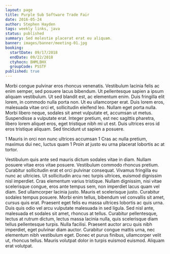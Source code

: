 ```yaml
---
layout: page
title: Purple Sub Software Trade Fair
date: 2016-05-24
author: Stephen Hayden
tags: weekly links, java
status: published
summary: Sed molestie placerat erat eu aliquam.
banner: images/banner/meeting-01.jpg
booking:
  startDate: 09/17/2018
  endDate: 09/22/2018
  ctyhocn: BHMLBHX
  groupCode: PSSTF
published: true
---
```

Morbi congue pulvinar eros rhoncus venenatis. Vestibulum lacinia felis ac enim semper, sed posuere lacus bibendum. Ut pellentesque sapien a ipsum aliquam vestibulum. Ut sed blandit est, ac elementum enim. Duis fringilla elit lorem, in commodo nulla porta non. Ut eu ullamcorper erat. Duis lorem eros, malesuada vitae orci et, sollicitudin eleifend leo. Nullam eget porta nulla. Morbi libero neque, sodales sit amet vulputate et, accumsan ut metus. Suspendisse a vulputate erat. Integer pretium, est nec sagittis pharetra, libero lorem aliquet eros, eget tristique nibh mi ut est. Duis ultrices eros id eros tristique aliquam. Sed tincidunt ut sapien a posuere.

1 Mauris in orci non nunc ultrices accumsan
1 Cras ac nulla pretium, maximus dui nec, luctus quam
1 Proin at justo eu urna placerat lobortis ac at tortor.

Vestibulum quis ante sed mauris dictum sodales vitae in diam. Nullam posuere vitae eros vitae posuere. Vestibulum commodo rhoncus pretium. Curabitur sollicitudin erat et orci pulvinar consequat. Vivamus fringilla eu nunc ac ultricies. Ut sollicitudin arcu nec turpis ultrices, euismod dignissim nisl imperdiet. Cras elementum varius tristique.
Nullam dignissim, nisi vitae scelerisque congue, eros ante tempus sem, non imperdiet lacus quam vel diam. Sed ullamcorper lacinia justo. Mauris et scelerisque justo. Curabitur sodales tempus posuere. Morbi enim tellus, bibendum vel convallis sit amet, cursus quis erat. Praesent eget felis eu massa ultrices lobortis ac quis urna. Duis quis odio vel arcu vulputate malesuada in sed ligula. Sed nisl ante, malesuada et sodales sit amet, rhoncus at tellus. Curabitur pellentesque, lectus at rutrum dictum, lectus massa lacinia nulla, quis scelerisque diam tellus pellentesque turpis. Nulla facilisi. Praesent auctor arcu quis nibh imperdiet, eget pulvinar diam auctor. Curabitur congue mattis urna, nec elementum nibh vestibulum eget. Donec et purus finibus, ullamcorper velit ut, rhoncus tellus. Mauris volutpat dolor in turpis euismod euismod. Aliquam erat volutpat.
